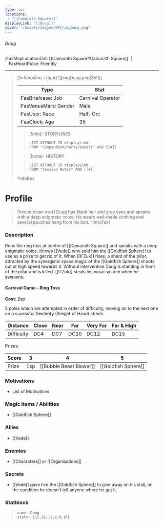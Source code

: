 ```yaml
---
type: npc
locations:
 - "[[Camarath Square]]"
displayLink: "[[Duug]]"
cover: "/Assets/Images/NPC/imgDuug.png"
---
```

###### Duug
<span class="sub2">:FasMapLocationDot: [[Camarath Square#Camarath Square]]&nbsp;&nbsp;|&nbsp;&nbsp;:FasHeartPulse: Friendly </span>
___

> [!infobox|no-t right]
> ![[imgDuug.png|350]]
>
> | Type | Stat |
> | ---- | ---- |
> | :FasBriefcase: Job |  Carnival Operator |
> | :FasVenusMars: Gender | Male |
> | :FasUser: Race | Half-Orc |
> | :FasClock: Age | 35 |
>
>> [!info]- STORYLINES
>>```dataview
>>LIST WITHOUT ID displayLink
>>FROM "Compendium/Party/Quests" AND [[#]]
>
>>[!note]- HISTORY
>>```dataview
>>LIST WITHOUT ID displayLink
>>FROM "Session Notes" AND [[#]]
>
>^InfoBox

# Profile

> [!recite|clean no-t]
>	Duug has black hair and grey eyes and speaks with a deep enigmatic voice. He wears well-made clothing and several pouches hang from his belt.
>^IntroText

### Description
Runs the ring toss at centre of [[Camarath Square]] and speaks with a deep enigmatic voice. Knows [[Vede]] who sold him the [[Goldfish Sphere]] to use as a prize to get rid of it.
When [[Il'Zuk]] rises, a shard of the pillar, attracted by the synergistic space magic of the [[Goldfish Sphere]] shoots out at high speed towards it. Without intervention Duug is standing in front of the pillar and is killed. [[Il'Zuk]] steals his vocal system when he awakens.

#### Carnival Game - Ring Toss

**Cost:** 2sp

5 poles which are attempted in order of difficulty, moving on to the next one on a sucessful Dexterity (Sleight of Hand) check:

| Distance | Close | Near | Far | Very Far | Far & High |
|---|---|---|---|---|---|
| Difficulty |DC4|DC7|DC10|DC12|DC15|

Prizes:

| Score | 3 | 4 | 5 |
|---|---|---|---|
| Prize | 1sp | [[Bubble Beast Blower]] | [[Goldfish Sphere]] |

### Motivations
- List of Motivations

### Magic Items / Abilities
- [[Goldfish Sphere]]

### Allies
- [[Vede]]

### Enemies
- [[Characters]] or [[Organisations]]

### Secrets
- [[Vede]] gave him the [[Goldfish Sphere]] to give away on his stall, on the condition he doesn't tell anyone where he got it.

### Statblock
> ```statblock
> name: Duug
> stats: [15,10,11,9,9,10]
